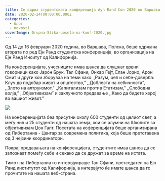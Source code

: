 ```yaml
---
title: Се одржа студентската конференција Ayn Rand Con 2020 во Варшава
date: 2020-02-24T00:00:00.000Z
categories:
  - блог
  - novosti
coverImage: Grupna-Slika-poseta-na-konf-2020.jpg
---
```


Од 14 до 16 февруари 2020 година, во Варшава, Полска, беше одржана втората по ред Ејн Ранд студентска конференција, во организација на Ејн Ранд Инситут од Калифорнија.

На конференцијата, учесниците имаа шанса да слушнат врвни говорници како Јарон Брук, Тал Сфани, Онкар Гејт, Елан Јорно, Арон Смит и други кои зборуваа на теми како ,,Разум, цел и себе-доверба: Клуч до подобар живот и општество,” ,,Доблеста на себичноста”, ,,Злото на алтруизмот,” ,,Капитализам против Етатизам,” ,,Слободна волја,” ,,Објективизам” и заклучното предавање ,,Како да бидете херој во вашиот живот.”  

![](images/Naslovna-Konf-2020-1024x683.jpg)

На конференцијата беа присутни околу 600 студенти од целиот свет, а меѓу нив и 25 студенти од нашата земја, кои се алумни на Школите за објективизам Џон Галт. Посетата на коференцијата беше организирана од Либертаниа - Центар за современа политика, која беше претставена од 3 нејзини координатори.

Покрај предавањата на конференцијата, студентите имаа шанса да се запознаат помеѓу себе и секако да се дружат за време на истата.   

Тимот на Либертаниа го интервјуираше Тал Сфани, претседател на Ејн Ранд институтот од Калифорнија, а интервјуто ќе имате шанса да го прочитате на нашата веб-страна.

